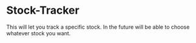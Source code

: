 # Stock-Tracker

This will let you track a specific stock. In the future will be able to choose whatever stock you want. 
